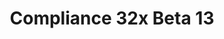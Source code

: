 ---
layout: post
title: Compliance 32x Beta 13
permalink: /compliance32x/B13
comments: true
comments-id: 1.17.1-32x-Beta-13
header-img: https://database.faithfulpack.net/images/website/posts/32x/B13.jpg

long_text: Summer's in full force, and days are getting hot again! At least where I live, and don't even get me started about Australia. But you know what's also hot? The awesome new textures our contributors have been working so hard on! In this update we're mainly re-introducing improved versions of textures removed in the previous beta, but also bringing a lot of new stuff to the table! Check it all out in detail with the changelog below&#58;

main_changelog: changelogs/compliance32

downloads:
  - 1.17.1 for Java Edition:
      GitHub: https://github.com/Faithful-Resource-Pack/Faithful-Java-32x/releases/download/beta-13/Compliance-32x-Java-Beta-13.zip
      CurseForge: https://www.curseforge.com/minecraft/texture-packs/compliance-32x/download/3424291
  - 1.17.11 for Bedrock Edition:
      GitHub: https://github.com/Faithful-Resource-Pack/Faithful-Bedrock-32x/releases/download/beta-13/Compliance-32x-Bedrock-Beta-13.mcpack
      CurseForge: https://www.curseforge.com/minecraft-bedrock/addons/compliance-32x-bedrock/download/3424292
---
